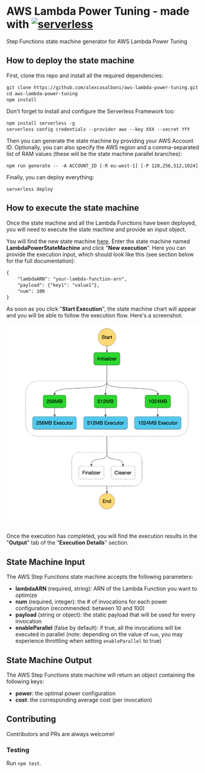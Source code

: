 # AWS Lambda Power Tuning - made with [![serverless](http://public.serverless.com/badges/v3.svg)](http://www.serverless.com)
Step Functions state machine generator for AWS Lambda Power Tuning 

## How to deploy the state machine

First, clone this repo and install all the required dependencies:
```
git clone https://github.com/alexcasalboni/aws-lambda-power-tuning.git
cd aws-lambda-power-tuning
npm install
```

Don't forget to install and configure the Serverless Framework too:

```
npm install serverless -g
serverless config credentials --provider aws --key XXX --secret YYY
```

Then you can generate the state machine by providing your AWS Account ID. Optionally, you can also specify the AWS region and a comma-separated list of RAM values (these will be the state machine parallel branches):

```
npm run generate -- -A ACCOUNT_ID [-R eu-west-1] [-P 128,256,512,1024]
```

Finally, you can deploy everything:

```
serverless deploy
```

## How to execute the state machine

Once the state machine and all the Lambda Functions have been deployed, you will need to execute the state machine and provide an input object.

You will find the new state machine [here](https://console.aws.amazon.com/states/). Enter the state machine named **LambdaPowerStateMachine** and click "**New execution**". Here you can provide the execution input, which should look like this (see section below for the full documentation):

```
{
    "lambdaARN": "your-lambda-function-arn",
    "payload": {"key1": "value1"},
    "num": 100
}
```

As soon as you click "**Start Execution**", the state machine chart will appear and you will be able to follow the execution flow. Here's a screenshot:

![state-machine](state-machine-screenshot.png?raw=true)

Once the execution has completed, you will find the execution results in the "**Output**" tab of the "**Execution Details**" section.

## State Machine Input

The AWS Step Functions state machine accepts the following parameters:

* **lambdaARN** (required, string): ARN of the Lambda Function you want to optimize
* **num** (required, integer): the # of invocations for each power configuration (recommended: between 10 and 100)
* **payload** (string or object): the static payload that will be used for every invocation
* **enableParallel** (false by default): if true, all the invocations will be executed in parallel (note: depending on the value of `num`, you may experience throttling when setting `enableParallel` to true)


## State Machine Output

The AWS Step Functions state machine will return an object containing the following keys:

* **power**: the optimal power configuration
* **cost**: the corresponding average cost (per invocation)


## Contributing
Contributors and PRs are always welcome!

### Testing

Run `npm test`.